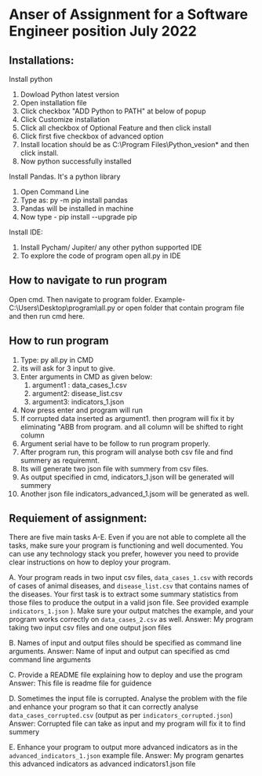 # Anser of Assignment for a Software Engineer position July 2022
## Installations:
Install python
1. Dowload Python latest version
2. Open installation file
3. Click checkbox "ADD Python to PATH" at below of popup
4. Click Customize installation
5. Click all checkbox of Optional Feature and then click install
6. Click first five checkbox of advanced option
7. Install location should be as C:\Program Files\Python_vesion* and then click install. 
8. Now python successfully installed 

Install Pandas. It's a python library
1. Open Command Line
2. Type as: py -m pip install pandas
3. Pandas will be installed in machine
4. Now type - pip install --upgrade pip

Install IDE:
1. Install Pycham/ Jupiter/ any other python supported IDE
2. To explore the code of program open all.py in IDE

## How to navigate to run program
Open cmd. Then navigate to program folder. Example- C:\Users\Desktop\program\all.py 
or open folder that contain program file and then run cmd here.



## How to run program
1. Type: py all.py in CMD
2. its will ask for 3 input to give. 
3. Enter arguments in CMD as given below:
   1. argument1 : data_cases_1.csv
   2. argument2: disease_list.csv
   3. argument3: indicators_1.json
4. Now press enter and program will run
5. If corrupted data inserted as argument1. then program will fix it by eliminating "ABB from program. and all column will be shifted to right column
6. Argument serial have to be follow to run program properly.
7. After program run, this program will analyse both csv file and find summery as requiremnt.
8. Its will generate two json file with summery from csv files.
9. As output specified in cmd, indicators_1.json will be generated will summery
10. Another json file indicators_advanced_1.jsom will be generated as well.


## Requiement of assignment:
There are five main tasks A-E. Even if you are not able to complete all the tasks, make sure your program is functioning and well documented. You can use any technology stack you prefer, however you need to provide clear instructions on how to deploy your program.

A. Your program reads in two input csv files, `data_cases_1.csv` with records of cases of animal diseases, and `disease_list.csv` that contains names of the diseases. Your first task is to extract some summary statistics from those files to produce the output in a valid json file. See provided example `indicators_1.json` ). Make sure your output matches the example, and your program works correctly on `data_cases_2.csv` as well. 
Answer: My program taking two input csv files and one output json files

B. Names of input and output files should be specified as command line arguments.
Answer: Name of input and output can specified as cmd command line arguments

C. Provide a README file explaining how to deploy and use the program
Answer: This file is readme file for guidence

D. Sometimes the input file is corrupted. Analyse the problem with the file and enhance your program so that it can correctly analyse `data_cases_corrupted.csv` (output as per `indicators_corrupted.json`)
Answer: Corrupted file can take as input and my program will fix it to find summery

E. Enhance your program to output more advanced indicators as in the `advanced_indicators_1.json` example file.
Answer: My program genartes this advanced indicators as advanced indicators1.json file
